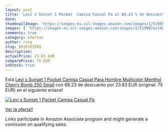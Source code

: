 ```yaml
---
layout: post
title: 'Levi s Sunset 1 Pocket  Camisa Casual Pa al 68.23 % de descuento'
date: 
thumbnailImage: 'https://images-eu.ssl-images-amazon.com/images/I/5199N7avJ4L._SL200_.jpg'
images: [ 'https://images-eu.ssl-images-amazon.com/images/I/5199N7avJ4L._SL200_.jpg' ]
comments: true
category: ofertas
author: ring
slug: B01EYK3ZRQ
description:
actualPrice: 23.83 EUR
comparePrice: 75 EUR
inStock: true
---
```


Está [Levi s Sunset 1 Pocket  Camisa Casual Para Hombre  Multicolor  Menthol Cherry Bomb 250   Small](https://www.amazon.es/dp/B01EYK3ZRQ/?tag=tolees-21) con 68.23 de descuento por 23.83 EUR (original: 75 EUR) en el siguiente enlace!

[![Levi s Sunset 1 Pocket  Camisa Casual Pa](https://images-eu.ssl-images-amazon.com/images/I/5199N7avJ4L._SL200_.jpg)](https://www.amazon.es/dp/B01EYK3ZRQ/?tag=tolees-21)

[Ver la oferta!!](https://www.amazon.es/dp/B01EYK3ZRQ/?tag=tolees-21)

Links participate in Amazon Associate program and might generate a comission on qualifying sales


